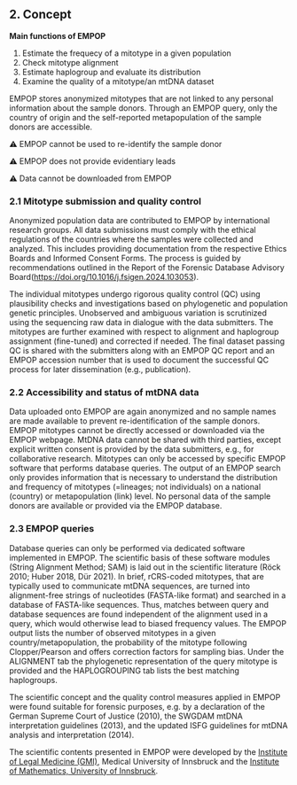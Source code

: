 ## 2. Concept

**Main functions of EMPOP**

1)	Estimate the frequecy of a mitotype in a given population
2)	Check mitotype alignment
3)	Estimate haplogroup and evaluate its distribution
4)	Examine the quality of a mitotype/an mtDNA dataset

EMPOP stores anonymized mitotypes that are not linked to any personal information about the sample donors. Through an EMPOP query, only the country of origin and the self-reported metapopulation of the sample donors are accessible.

⚠️ EMPOP cannot be used to re-identify the sample donor

⚠️ EMPOP does not provide evidentiary leads

⚠️ Data cannot be downloaded from EMPOP


### 2.1	 Mitotype submission and quality control
Anonymized population data are contributed to EMPOP by international research groups. All data submissions must comply with the ethical regulations of the countries where the samples were collected and analyzed. This includes providing documentation from the respective Ethics Boards and Informed Consent Forms. The process is guided by recommendations outlined in the Report of the Forensic Database Advisory Board(https://doi.org/10.1016/j.fsigen.2024.103053).

The individual mitotypes undergo rigorous quality control (QC) using plausibility checks and investigations based on phylogenetic and population genetic principles. Unobserved and ambiguous variation is scrutinized using the sequencing raw data in dialogue with the data submitters. The mitotypes are further examined with respect to alignment and haplogroup assignment (fine-tuned) and corrected if needed. The final dataset passing QC is shared with the submitters along with an EMPOP QC report and an EMPOP accession number that is used to document the successful QC process for later dissemination (e.g., publication).

### 2.2	 Accessibility and status of mtDNA data
Data uploaded onto EMPOP are again anonymized and no sample names are made available to prevent re-identification of the sample donors. EMPOP mitotypes cannot be directly accessed or downloaded via the EMPOP webpage. MtDNA data cannot be shared with third parties, except explicit written consent is provided by the data submitters, e.g., for collaborative research. Mitotypes can only be accessed by specific EMPOP software that performs database queries. The output of an EMPOP search only provides information that is necessary to understand the distribution and frequency of mitotypes (=lineages; not individuals) on a national (country) or metapopulation (link) level. No personal data of the sample donors are available or provided via the EMPOP database.

### 2.3	 EMPOP queries
Database queries can only be performed via dedicated software implemented in EMPOP. The scientific basis of these software modules (String Alignment Method; SAM) is laid out in the scientific literature (Röck 2010; Huber 2018, Dür 2021). In brief, rCRS-coded mitotypes, that are typically used to communicate mtDNA sequences, are turned into alignment-free strings of nucleotides (FASTA-like format) and searched in a database of FASTA-like sequences. Thus, matches between query and database sequences are found independent of the alignment used in a query, which would otherwise lead to biased frequency values. The EMPOP output lists the number of observed mitotypes in a given country/metapopulation, the probability of the mitotype following Clopper/Pearson and offers correction factors for sampling bias.
Under the ALIGNMENT tab the phylogenetic representation of the query mitotype is provided and the HAPLOGROUPING tab lists the best matching haplogroups.

The scientific concept and the quality control measures applied in EMPOP were found suitable for forensic purposes, e.g. by a declaration of the German Supreme Court of Justice (2010), the SWGDAM mtDNA interpretation guidelines (2013), and the updated ISFG guidelines for mtDNA analysis and interpretation (2014).


The scientific contents presented in EMPOP were developed by the
[Institute of Legal Medicine (GMI)](http://www.gmi.eu), Medical
University of Innsbruck and the [Institute of Mathematics, University of
Innsbruck](http://www.uibk.ac.at/mathematik/index.html.de).
